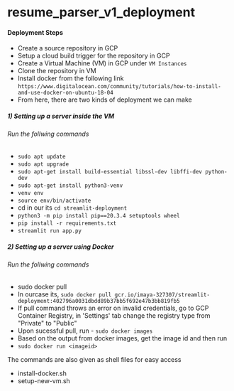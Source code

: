# resume_parser_v1_deployment


#### Deployment Steps

* Create a source repository in GCP
* Setup a cloud build trigger for the repository in GCP
* Create a Virtual Machine (VM) in GCP under `VM Instances`
* Clone the repository in VM
* Install docker from the following link
``` https://www.digitalocean.com/community/tutorials/how-to-install-and-use-docker-on-ubuntu-18-04 ```
* From here, there are two kinds of deployment we can make

##### 1) Setting up a server inside the VM
###### Run the follwing commands
* ```sudo apt update``` 
* ```sudo apt upgrade```
* ```sudo apt-get install build-essential libssl-dev libffi-dev python-dev```
* ```sudo apt-get install python3-venv```
* ```venv env```
* ```source env/bin/activate```
* cd <git folder name> in our its ```cd streamlit-deployment```
* ```python3 -m pip install pip==20.3.4 setuptools wheel```
* ```pip install -r requirements.txt``` 
* ```streamlit run app.py```


##### 2) Setting up a server using Docker
###### Run the follwing commands
* sudo docker pull <image name from GCP Container Registry>
* In ourcase its, ```sudo docker pull gcr.io/imaya-327307/streamlit-deployment:402796a0031dbdd89b37bb5f692e47b3bb819fb5```
* If pull command throws an error on invalid credentials, go to GCP Container Registry, in 'Settings' tab change the registry type from "Private" to "Public"
* Upon sucessful pull, run - ``sudo docker images``
* Based on the output from docker images, get the image id and then run
* ```sudo docker run <imageid>```

The commands are also given as shell files for easy access
* install-docker.sh
* setup-new-vm.sh

